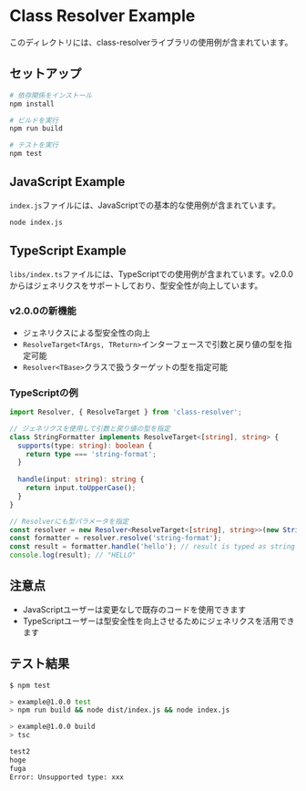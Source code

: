 # Class Resolver Example

このディレクトリには、class-resolverライブラリの使用例が含まれています。

## セットアップ

```bash
# 依存関係をインストール
npm install

# ビルドを実行
npm run build

# テストを実行
npm test
```

## JavaScript Example

`index.js`ファイルには、JavaScriptでの基本的な使用例が含まれています。

```bash
node index.js
```

## TypeScript Example

`libs/index.ts`ファイルには、TypeScriptでの使用例が含まれています。v2.0.0からはジェネリクスをサポートしており、型安全性が向上しています。

### v2.0.0の新機能

- ジェネリクスによる型安全性の向上
- `ResolveTarget<TArgs, TReturn>`インターフェースで引数と戻り値の型を指定可能
- `Resolver<TBase>`クラスで扱うターゲットの型を指定可能

### TypeScriptの例

```typescript
import Resolver, { ResolveTarget } from 'class-resolver';

// ジェネリクスを使用して引数と戻り値の型を指定
class StringFormatter implements ResolveTarget<[string], string> {
  supports(type: string): boolean {
    return type === 'string-format';
  }
  
  handle(input: string): string {
    return input.toUpperCase();
  }
}

// Resolverにも型パラメータを指定
const resolver = new Resolver<ResolveTarget<[string], string>>(new StringFormatter());
const formatter = resolver.resolve('string-format');
const result = formatter.handle('hello'); // result is typed as string
console.log(result); // "HELLO"
```

## 注意点

- JavaScriptユーザーは変更なしで既存のコードを使用できます
- TypeScriptユーザーは型安全性を向上させるためにジェネリクスを活用できます

## テスト結果

```bash
$ npm test

> example@1.0.0 test
> npm run build && node dist/index.js && node index.js

> example@1.0.0 build
> tsc

test2
hoge
fuga
Error: Unsupported type: xxx
```